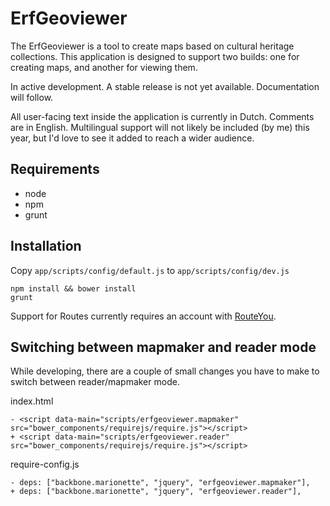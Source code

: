 # ErfGeoviewer

The ErfGeoviewer is a tool to create maps based on cultural heritage collections. This application is
designed to support two builds: one for creating maps, and another for viewing them. 

In active development. A stable release is not yet available. Documentation will follow.

All user-facing text inside the application is currently in Dutch. Comments are in English. 
Multilingual support will not likely be included (by me) this year, but I'd love to see it added to 
reach a wider audience.

## Requirements

- node
- npm
- grunt

## Installation

Copy `app/scripts/config/default.js` to `app/scripts/config/dev.js` 

```
npm install && bower install
grunt 
```
 
Support for Routes currently requires an account with [RouteYou](http://routeyou.com/).

## Switching between mapmaker and reader mode

While developing, there are a couple of small changes you have to make to switch between reader/mapmaker mode.

index.html

```
- <script data-main="scripts/erfgeoviewer.mapmaker" src="bower_components/requirejs/require.js"></script>
+ <script data-main="scripts/erfgeoviewer.reader" src="bower_components/requirejs/require.js"></script>
```

require-config.js

```
- deps: ["backbone.marionette", "jquery", "erfgeoviewer.mapmaker"],
+ deps: ["backbone.marionette", "jquery", "erfgeoviewer.reader"],
```
